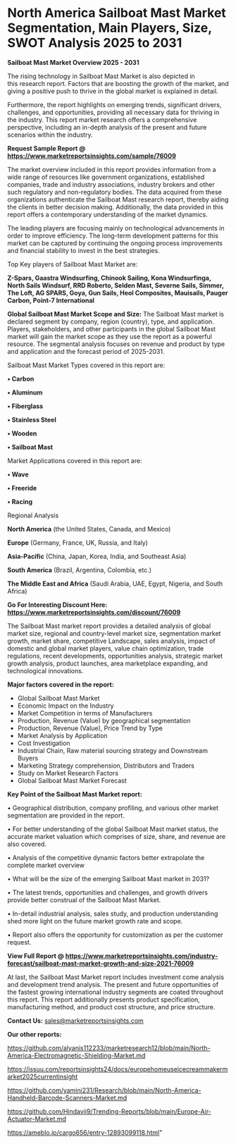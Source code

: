 # North America Sailboat Mast Market Segmentation, Main Players, Size, SWOT Analysis 2025 to 2031

<Strong> Sailboat Mast Market Overview 2025 - 2031</strong>

The rising technology in Sailboat Mast Market is also depicted in this research report. Factors that are boosting the growth of the market, and giving a positive push to thrive in the global market is explained in detail.

Furthermore, the report highlights on emerging trends, significant drivers, challenges, and opportunities, providing all necessary data for thriving in the industry. This report market research offers a comprehensive perspective, including an in-depth analysis of the present and future scenarios within the industry.

<strong>Request Sample Report @ <a href=https://www.marketreportsinsights.com/sample/76009>https://www.marketreportsinsights.com/sample/76009</a></strong>

The market overview included in this report provides information from a wide range of resources like government organizations, established companies, trade and industry associations, industry brokers and other such regulatory and non-regulatory bodies. The data acquired from these organizations authenticate the Sailboat Mast research report, thereby aiding the clients in better decision making. Additionally, the data provided in this report offers a contemporary understanding of the market dynamics.

The leading players are focusing mainly on technological advancements in order to improve efficiency. The long-term development patterns for this market can be captured by continuing the ongoing process improvements and financial stability to invest in the best strategies.

Top Key players of Sailboat Mast Market are:

<strong>Z-Spars, Gaastra Windsurfing, Chinook Sailing, Kona Windsurfinga, North Sails Windsurf, RRD Roberto, Selden Mast, Severne Sails, Simmer, The Loft, AG SPARS, Goya, Gun Sails, Heol Composites, Mauisails, Pauger Carbon, Point-7 International</strong>

<strong><b>Global Sailboat Mast Market Scope and Size:</b></strong>
The Sailboat Mast market is declared segment by company, region (country), type, and application. Players, stakeholders, and other participants in the global Sailboat Mast market will gain the market scope as they use the report as a powerful resource. The segmental analysis focuses on revenue and product by type and application and the forecast period of 2025-2031.

Sailboat Mast Market Types covered in this report are:

<strong>• Carbon

• Aluminum

• Fiberglass

• Stainless Steel

• Wooden

• Sailboat Mast</strong>

Market Applications covered in this report are:

<strong>• Wave

• Freeride

• Racing</strong> 

Regional Analysis

<strong>North America</strong> (the United States, Canada, and Mexico)

<strong>Europe</strong> (Germany, France, UK, Russia, and Italy)

<strong>Asia-Pacific</strong> (China, Japan, Korea, India, and Southeast Asia)

<strong>South America</strong> (Brazil, Argentina, Colombia, etc.)

<strong>The Middle East and Africa</strong> (Saudi Arabia, UAE, Egypt, Nigeria, and South Africa)

<strong>Go For Interesting Discount Here: <a href=https://www.marketreportsinsights.com/discount/76009>https://www.marketreportsinsights.com/discount/76009</a></strong>

The Sailboat Mast market report provides a detailed analysis of global market size, regional and country-level market size, segmentation market growth, market share, competitive Landscape, sales analysis, impact of domestic and global market players, value chain optimization, trade regulations, recent developments, opportunities analysis, strategic market growth analysis, product launches, area marketplace expanding, and technological innovations.

<strong><b>Major factors covered in the report:</b></strong>
<ul>
  <li>Global Sailboat Mast Market </li>
  <li>Economic Impact on the Industry</li>
  <li>Market Competition in terms of Manufacturers</li>
  <li>Production, Revenue (Value) by geographical segmentation</li>
  <li>Production, Revenue (Value), Price Trend by Type</li>
  <li>Market Analysis by Application</li>
  <li>Cost Investigation</li>
  <li>Industrial Chain, Raw material sourcing strategy and Downstream Buyers</li>
  <li>Marketing Strategy comprehension, Distributors and Traders</li>
  <li>Study on Market Research Factors</li>
  <li>Global Sailboat Mast Market Forecast</li>
</ul>

<strong><b>Key Point of the Sailboat Mast Market report:</b></strong>

• Geographical distribution, company profiling, and various other market segmentation are provided in the report.

• For better understanding of the global Sailboat Mast market status, the accurate market valuation which comprises of size, share, and revenue are also covered.

• Analysis of the competitive dynamic factors better extrapolate the complete market overview

• What will be the size of the emerging Sailboat Mast market in 2031?

• The latest trends, opportunities and challenges, and growth drivers provide better construal of the Sailboat Mast Market.

• In-detail industrial analysis, sales study, and production understanding shed more light on the future market growth rate and scope.

• Report also offers the opportunity for customization as per the customer request.

<strong><b>View Full Report @ <a href=https://www.marketreportsinsights.com/industry-forecast/sailboat-mast-market-growth-and-size-2021-76009>https://www.marketreportsinsights.com/industry-forecast/sailboat-mast-market-growth-and-size-2021-76009</a></b></strong>


At last, the Sailboat Mast Market report includes investment come analysis and development trend analysis. The present and future opportunities of the fastest growing international industry segments are coated throughout this report. This report additionally presents product specification, manufacturing method, and product cost structure, and price structure.

<strong>Contact Us:</strong>
sales@marketreportsinsights.com

<strong>Our other reports:</strong>

<a href=https://github.com/alyanis112233/marketresearch12/blob/main/North-America-Electromagnetic-Shielding-Market.md>https://github.com/alyanis112233/marketresearch12/blob/main/North-America-Electromagnetic-Shielding-Market.md</a>

<a href=https://issuu.com/reportsinsights24/docs/europehomeuseicecreammakermarket2025currentinsight>https://issuu.com/reportsinsights24/docs/europehomeuseicecreammakermarket2025currentinsight</a>

<a href=https://github.com/yamini231/Research/blob/main/North-America-Handheld-Barcode-Scanners-Market.md>https://github.com/yamini231/Research/blob/main/North-America-Handheld-Barcode-Scanners-Market.md</a>

<a href=https://github.com/Hindavii9/Trending-Reports/blob/main/Europe-Air-Actuator-Market.md>https://github.com/Hindavii9/Trending-Reports/blob/main/Europe-Air-Actuator-Market.md</a>

<a href=https://ameblo.jp/cargo656/entry-12893099118.html>https://ameblo.jp/cargo656/entry-12893099118.html</a>"
